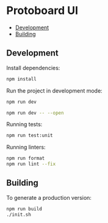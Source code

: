 # Protoboard UI

- [Development](#development)
- [Building](#building)

## Development

Install dependencies:

```sh
npm install
```

Run the project in development mode:

```bash
npm run dev

npm run dev -- --open
```

Running tests:

```sh
npm run test:unit
```

Running linters:

```sh
npm run format
npm run lint --fix
```

## Building

To generate a production version:

```bash
npm run build
./init.sh
```
